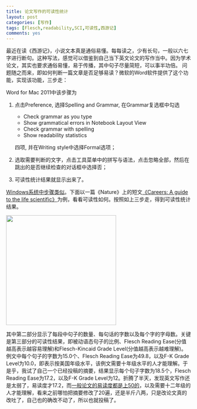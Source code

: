 ```yaml
---
title: 论文写作的可读性统计
layout: post
categories: [写作]
tags: [Flesch,readability,SCI,可读性,西游记]
comments: yes
---
```


最近在读《西游记》，小说文本真是通俗易懂。每每读之，少有长句，一般以六七字进行断句。这种写法，感觉可以借鉴到自己当下英文论文的写作当中。因为学术论文，其实也要求通俗易懂，易于传播，其中句子尽量简短，可以事半功倍。
问题随之而来，即如何判断一篇文章是否足够易读？微软的Word软件提供了这个功能，实现该功能，三步走：

Word for Mac 2011中该步骤为

1.	点击Preference, 选择Spelling and Grammar, 在Grammar复选框中勾选
    -	Check grammar as you type
    -	Show grammatical
    errors in Notebook Layout View
    -	Check grammar with spelling
    -	Show readability statistics
    
    四项, 	并在Writing style中选择Formal选项；
2.  选取需要判断的文字，点击工具菜单中的拼写与语法，点击忽略全部，然后在跳出的是否继续检查的对话框中选择否；
3.  可读性统计结果就显示出来了。

[Windows系统中步骤类似](http://office.microsoft.com/zh-cn/word-help/HP010148506.aspx)。下面以一篇《Nature》上的短文[《Careers:
A guide to the life
scientific》](http://www.nature.com/nature/journal/v496/n7445/full/496297a.html "Careers: A guide to the life scientific")为例，看看可读性如何。按照如上三步走，得到可读性统计结果。

<img src="http://sixf.org/files/images/readability-statistics.png" width="300" align="center" />

其中第二部分显示了每段中句子的数量、每句话的字数以及每个字的字母数。关键是第三部分的可读性结果，即被动语态句子的比例、Flesch
Reading Ease(分值越高表示越容易理解)和Flesch-Kincaid Grade
Level(分值越高表示越难理解)。例文中每个句子的字数为15.0个、Flesch
Reading Ease为49.8，以及F-K Grade
Level为10.0，即表示按美国年级水平，该例文需要十年级水平的人才能理解。于是乎，我试了自己一个已经投稿的摘要，结果显示每个句子字数为18.5个，Flesch
Reading Ease为17.2，以及F-K Grade
Level为12。折腾了半天，发现英文写作还是太弱了，易读度才17.2，而[一般论文的易读度都是上50的](http://blog.163.com/lyxyxzj@126/blog/static/49861071201062210461014)，以及需要十二年级的人才能理解，看来之前哪怕把摘要修改了20遍，还是半斤八两，只是改论文真的改吐了，自己也的确改不动了，所以也就投稿了。

